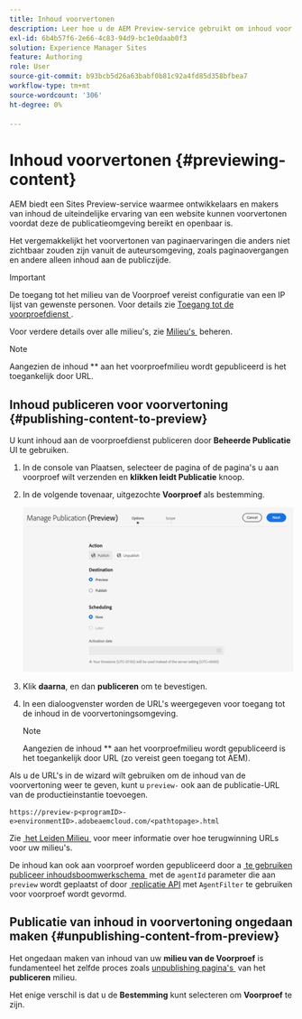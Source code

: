 ```yaml
---
title: Inhoud voorvertonen
description: Leer hoe u de AEM Preview-service gebruikt om inhoud voor te vertonen voordat u live gaat.
exl-id: 6b4b57f6-2e66-4c83-94d9-bc1e0daab0f3
solution: Experience Manager Sites
feature: Authoring
role: User
source-git-commit: b93bcb5d26a63babf0b81c92a4fd85d358bfbea7
workflow-type: tm+mt
source-wordcount: '306'
ht-degree: 0%

---
```



# Inhoud voorvertonen {#previewing-content}

AEM biedt een Sites Preview-service waarmee ontwikkelaars en makers van inhoud de uiteindelijke ervaring van een website kunnen voorvertonen voordat deze de publicatieomgeving bereikt en openbaar is.

Het vergemakkelijkt het voorvertonen van paginaervaringen die anders niet zichtbaar zouden zijn vanuit de auteursomgeving, zoals paginaovergangen en andere alleen inhoud aan de publiczijde.

>[!IMPORTANT]
>
>De toegang tot het milieu van de Voorproef vereist configuratie van een IP lijst van gewenste personen. Voor details zie [&#x200B; Toegang tot de voorproefdienst &#x200B;](/help/implementing/cloud-manager/manage-environments.md#access-preview-service#access-preview-service).
>
>Voor verdere details over alle milieu&#39;s, zie [&#x200B; Milieu&#39;s &#x200B;](/help/implementing/cloud-manager/manage-environments.md#access-preview-service) beheren.

>[!NOTE]
>
>Aangezien de inhoud ** aan het voorproefmilieu wordt gepubliceerd is het toegankelijk door URL.

## Inhoud publiceren voor voorvertoning {#publishing-content-to-preview}

U kunt inhoud aan de voorproefdienst publiceren door **Beheerde Publicatie** UI te gebruiken.

1. In de console van Plaatsen, selecteer de pagina of de pagina&#39;s u aan voorproef wilt verzenden en **klikken leidt Publicatie** knoop.
1. In de volgende tovenaar, uitgezochte **Voorproef** als bestemming.

   ![&#x200B; beheerde publicatie &#x200B;](/help/sites-cloud/authoring/assets/previewmanagedpublication.png)

1. Klik **daarna**, en dan **publiceren** om te bevestigen.

1. In een dialoogvenster worden de URL&#39;s weergegeven voor toegang tot de inhoud in de voorvertoningsomgeving.

   >[!NOTE]
   >
   >Aangezien de inhoud ** aan het voorproefmilieu wordt gepubliceerd is het toegankelijk door URL (zo vereist geen toegang tot AEM).

Als u de URL&#39;s in de wizard wilt gebruiken om de inhoud van de voorvertoning weer te geven, kunt u `preview-` ook aan de publicatie-URL van de productieinstantie toevoegen.

```
https://preview-p<programID>-e>environmentID>.adobeaemcloud.com/<pathtopage>.html
```

Zie [&#x200B; het Leiden Milieu &#x200B;](/help/implementing/cloud-manager/manage-environments.md) voor meer informatie over hoe terugwinning URLs voor uw milieu&#39;s.

De inhoud kan ook aan voorproef worden gepubliceerd door a [&#x200B; te gebruiken publiceer inhoudsboomwerkschema &#x200B;](/help/operations/replication.md#publish-content-tree-workflow) met de `agentId` parameter die aan `preview` wordt geplaatst of door [&#x200B; replicatie API &#x200B;](/help/operations/replication.md#replication-api) met `AgentFilter` te gebruiken voor voorproef wordt gevormd.

## Publicatie van inhoud in voorvertoning ongedaan maken {#unpublishing-content-from-preview}

Het ongedaan maken van inhoud van uw **milieu van de Voorproef** is fundamenteel het zelfde proces zoals [&#x200B; unpublishing pagina&#39;s &#x200B;](/help/sites-cloud/authoring/sites-console/publishing-pages.md#unpublishing-pages) van het **publiceren** milieu.

Het enige verschil is dat u de **Bestemming** kunt selecteren om **Voorproef** te zijn.
